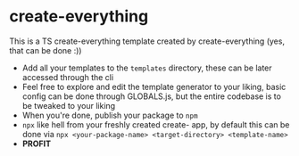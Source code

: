 # create-everything
This is a TS create-everything template created by create-everything (yes, that can be done :))

* Add all your templates to the `templates` directory, these can be later accessed through the cli
* Feel free to explore and edit the template generator to your liking, basic config can be done through GLOBALS.js, but the entire codebase is to be tweaked to your liking
* When you're done, publish your package to `npm`
* `npx` like hell from your freshly created create- app, by default this can be done via `npx <your-package-name> <target-directory> <template-name>`
* **PROFIT**

